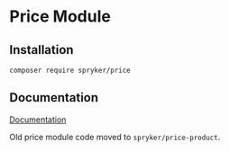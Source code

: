# Price Module

## Installation

```
composer require spryker/price
```

## Documentation

[Documentation](https://spryker.github.io)

Old price module code moved to `spryker/price-product`.
